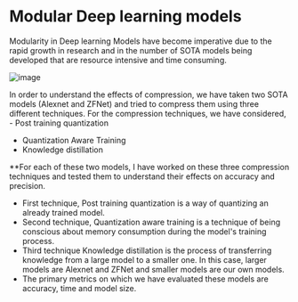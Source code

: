 # Modular Deep learning models

Modularity in Deep learning Models have become imperative due to the rapid growth in research and in the number of SOTA models being developed that are resource intensive and time consuming.

![image](https://github.com/krishnapranayangara/modulardlmodels/assets/33367492/2ab7d0a9-59e9-4c77-b60d-f8a5b4fd93a7)

In order to understand the effects of compression, we have taken two SOTA models (Alexnet and ZFNet) and tried to compress them using three different techniques.
For the compression techniques, we have considered,
- Post training quantization
- Quantization Aware Training
- Knowledge distillation

**For each of these two models, I have worked on these three compression techniques and tested them to understand their effects on accuracy and precision.

- First technique, Post training quantization is a way of quantizing an already trained model.
- Second technique, Quantization aware training is a technique of being conscious about memory consumption during the model's training process.
- Third technique Knowledge distillation is the process of transferring knowledge from a large model to a smaller one. In this case, larger models are Alexnet and ZFNet and smaller models are our own models.
- The primary metrics on which we have evaluated these models are accuracy, time and model size.

